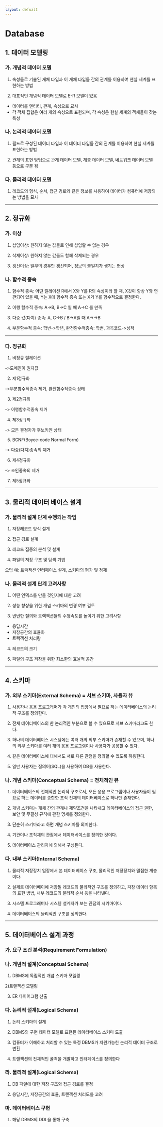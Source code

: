 ```yaml
---
layout: defualt
---
```


# Database

## 1. 데이터 모델링
### 가. 개념적 데이터 모델
  1) 속성들로 기술된 개체 타입과 이 개체 타입들 간의 관계를 이용하여 현실 세계를 표현하는 방법
 
  2) 대표적인 개념적 데이터 모델로 E-R 모델이 있음
    
  - 데이터를 엔티티, 관계, 속성으로 묘사
  - 각 객체 집합은 여러 개의 속성으로 표현되며, 각 속성은 현실 세계의 객체들이 갖는 특성
    
### 나. 논리적 데이터 모델
  1) 필드로 구성된 데이터 타입과 이 데이터 타입들 간의 관계를 이용하여 현실 세계를 표현하는 방법
  
  2) 관계의 표현 방법으로 관계 데이터 모델, 계층 데이터 모델, 네트워크 데이터 모델 등으로 구분 됨
  
### 다. 물리적 데이터 모델
  1) 레코드의 형식, 순서, 접근 경로와 같은 정보를 사용하여 데이터가 컴퓨터에 저장되는 방법을 묘사

---
## 2. 정규화
### 가. 이상
  1) 삽입이상: 원하지 않는 값들로 인해 삽입할 수 없는 경우
  
  2) 삭제이상: 원하지 않는 값들도 함께 삭제되는 경우
  
  3) 갱신이상: 일부의 경우만 갱신되어, 정보의 불일치가 생기는 현상

### 나. 함수적 종속
  1) 함수적 종속: 어떤 릴레이션 R에서 X와 Y를 R의 속성이라 할 때, X갓이 항상 Y와 연관되어 있을 때, Y는 X에 함수적 종속 또는 X가 Y를 함수적으로 결정한다.

  2) 이행 함수적 종속: A->B, B->C 일 때 A->C 를 만족

  3) 다중 값(다치) 종속: A, C->B / B->A일 때 A->->B
  
  4) 부분함수적 종속: 학번->학년, 완전함수적종속: 학번, 과목코드->성적
  
---
### 다. 정규화
  1) 비정규 릴레이션
  
  ->도메인이 원자값
  
  2) 제1정규화
  
  ->부분함수적종속 제거, 완전함수적종속 상태
  
  3) 제2정규화
  
  -> 이행함수적종속 제거
  
  4) 제3정규화
  
  -> 모든 결정자가 후보키인 상태
    
  5) BCNF(Boyce-code Normal Form)
  
  -> 다중(다치)종속의 제거
  
  6) 제4정규화
  
  -> 조인종속의 제거
  
  7) 제5정규화
  
---
## 3. 물리적 데이터 베이스 설계
### 가. 물리적 설계 단계 수행되는 작업
  1) 저장레코드 양식 설계
  
  2) 접근 경로 설계
  
  3) 레코드 집중의 분석 및 설계
  
  4) 파일의 저장 구조 및 탐색 기법
  
  오답 예: 트랙잭션 인터페이스 설계, 스키마의 평가 및 정제
  
### 나. 물리적 설계 단계 고려사항
  1) 어떤 인덱스를 만들 것인지에 대한 고려
  
  2) 성능 향상을 위한 개념 스키마의 변경 여부 검토
  
  3) 빈번한 질의와 트랙잭션들의 수행속도를 높이기 위한 고려사항
  - 응답시간
  - 저장공간의 효율화
  - 트랙잭션 처리량
  
  4) 레코드의 크기
  
  5) 파일의 구조 저장을 위한 최소한의 효율적 공간

---
## 4. 스키마
### 가. 외부 스키마(External Schema) = 서브 스키마, 사용자 뷰
  1) 사용자나 응용 프로그래머가 각 개인의 입장에서 필요로 하는 데이터베이스의 논리적 구조를 정의한다.
  
  2) 전체 데이터베이스의 한 논리적인 부분으로 볼 수 있으므로 서브 스키마라고도 한다.
  
  3) 하나의 데이터베이스 시스템에는 여러 개의 외부 스키마가 존재할 수 있으며, 하나의 외부 스키마를 여러 개의 응용 프로그램이나 사용자가 공용할 수 있다.
  
  4) 같은 데이터베이스에 대해서도 서로 다른 관점을 정의할 수 있도록 허용한다.
  
  5) 일반 사용자는 질의어(SQL)을 사용하여 DB를 사용한다.
  
### 나. 개념 스키마(Conceptual Schema) = 전체적인 뷰
  1) 데이터베이스의 전체적인 논리적 구조로서, 모든 응용 프로그램이나 사용자들이 필요로 하는 데이터를 종합한 조직 전체의 데이터베이스로 하나만 존재한다.
  
  2) 개념 스키마는 개체 간의 관계나 제약조건을 나타내고 데이터베이스의 접근 권한, 보안 및 무결성 규칙에 관한 명세를 정의한다.
  
  3) 단순히 스키마라고 하면 개념 스키마를 의미한다.
  
  4) 기관이나 조직체의 관점에서 데이터베이스를 정의한 것이다.
  
  5) 데이터베이스 관리자에 의해서 구성된다.
  
### 다. 내부 스키마(Internal Schema)
  1) 물리적 저장장치 입장에서 본 데이터베이스 구조, 물리적인 저장장치와 밀접한 계층이다.
  
  2) 실제로 데이터베이에 저장될 레코드의 물리적인 구조를 정의하고, 저장 데이터 항목의 표현 방법, 내부 레코드의 물리적 순서 등을 나타낸다.
  
  3) 시스템 프로그래머나 시스템 설계자가 보는 관점의 시키마이다.
  
  4) 데이터베이스의 물리적인 구조를 정의한다.
  
---
## 5. 데이터베이스 설계 과정
### 가. 요구 조건 분석(Requirement Formulation)
### 나. 개념적 설계(Conceptual Schema)
  1) DBMS에 독립적인 개념 스키마 모델링
  
  2)트랜잭션 모델링
  
  3) ER 다이어그램 산출
  
### 다. 논리적 설계(Logical Schema)
  1) 논리 스키마의 설계
  
  2) DBMS의 구현 데이터 모델로 표현된 데이터베이스 스키마 도출
  
  3) 컴퓨터가 이해하고 처리할 수 있는 특정 DBMS가 지원가능한 논리적 데이터 구조로 변환
  
  4) 트랜잭션의 전체적인 골격을 개발하고 인터페이스를 정의한다
  
### 라. 물리적 설계(Logical Schema)
  1) DB 파일에 대한 저장 구조와 접근 경로를 결정
  
  2) 응답시간, 저장공간의 효율, 트랜잭션 처리도를 고려

### 마. 데이터베이스 구현
  1) 해당 DBMS의 DDL을 통해 구축
